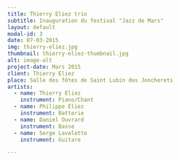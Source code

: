 ```yaml
---
title: Thierry Eliez trio
subtitle: Inauguration du festival "Jazz de Mars"
layout: default
modal-id: 3
date: 07-03-2015
img: thierry-eliez.jpg
thumbnail: thierry-eliez-thumbnail.jpg
alt: image-alt
project-date: Mars 2015
client: Thierry Eliez
place: Salle des fêtes de Saint Lubin des Joncherets
artists:
  - name: Thierry Eliez
    instrument: Piano/Chant
  - name: Philippe Eliez
    instrument: Batterie
  - name: Daniel Ouvrard
    instrument: Basse
  - name: Serge Lavalette
    instrument: Guitare

---
```

